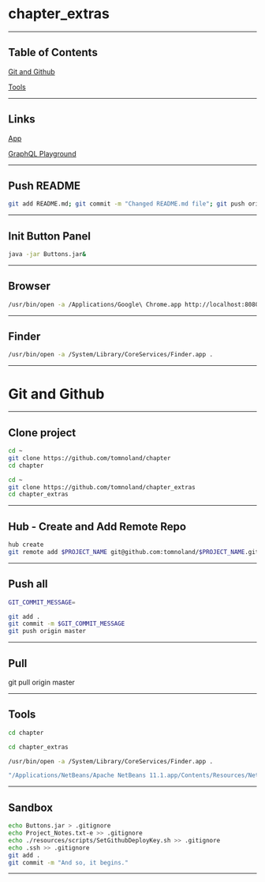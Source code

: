 # chapter_extras

---

## Table of Contents

[Git and Github](#git-and-github)

[Tools](#tools)

---

## Links

[App](http://localhost:3000/)

[GraphQL Playground](http://localhost:5000/)

---

## Push README


```bash
git add README.md; git commit -m "Changed README.md file"; git push origin master

```


---

## Init Button Panel

```bash
java -jar Buttons.jar&

```

---

## Browser

```bash
/usr/bin/open -a /Applications/Google\ Chrome.app http://localhost:8080/

```

---

## Finder

```bash
/usr/bin/open -a /System/Library/CoreServices/Finder.app .

```


---

# Git and Github

---

## Clone project

```bash
cd ~
git clone https://github.com/tomnoland/chapter
cd chapter

```

```bash
cd ~
git clone https://github.com/tomnoland/chapter_extras
cd chapter_extras

```
---

## Hub - Create and Add Remote Repo

```bash
hub create
git remote add $PROJECT_NAME git@github.com:tomnoland/$PROJECT_NAME.git

```

---

## Push all

```bash
GIT_COMMIT_MESSAGE=

```

```bash
git add .
git commit -m $GIT_COMMIT_MESSAGE
git push origin master

```

---

## Pull

git pull origin master

---

## Tools


```bash
cd chapter

```

```bash
cd chapter_extras

```

```bash
/usr/bin/open -a /System/Library/CoreServices/Finder.app .

```

```bash
"/Applications/NetBeans/Apache NetBeans 11.1.app/Contents/Resources/NetBeans/bin/netbeans" README.md

```

---

## Sandbox


```bash
echo Buttons.jar > .gitignore
echo Project_Notes.txt-e >> .gitignore
echo ./resources/scripts/SetGithubDeployKey.sh >> .gitignore
echo .ssh >> .gitignore
git add .
git commit -m "And so, it begins."

```
---
